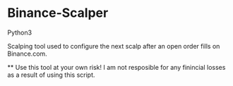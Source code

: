 # Binance-Scalper
Python3


Scalping tool used to configure the next scalp after an open order fills on Binance.com.

** Use this tool at your own risk! I am not resposible for any finincial losses as a result of using this script.